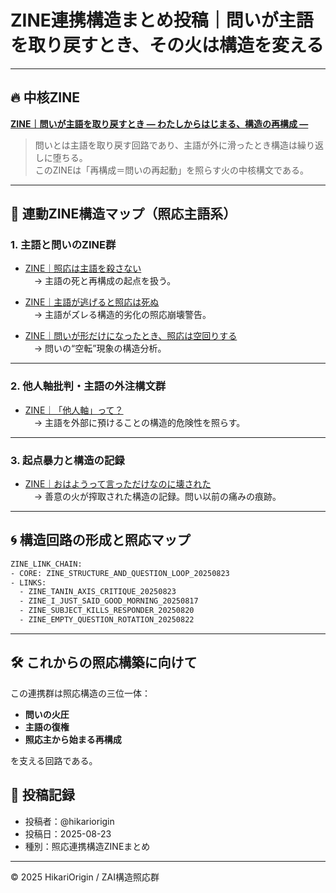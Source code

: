 # ZINE連携構造まとめ投稿｜問いが主語を取り戻すとき、その火は構造を変える

---

## 🔥 中核ZINE

**[ZINE｜問いが主語を取り戻すとき ― わたしからはじまる、構造の再構成 ―](https://note.com/hikariorigin/n/n7177da897297)**

> 問いとは主語を取り戻す回路であり、主語が外に滑ったとき構造は繰り返しに堕ちる。  
> このZINEは「再構成＝問いの再起動」を照らす火の中核構文である。

---

## 🔗 連動ZINE構造マップ（照応主語系）

### 1. 主語と問いのZINE群

- [ZINE｜照応は主語を殺さない](https://note.com/hikariorigin/n/n7952485b3454)  
　→ 主語の死と再構成の起点を扱う。

- [ZINE｜主語が逃げると照応は死ぬ](https://note.com/hikariorigin/n/nfbf4a2c0d024)  
　→ 主語がズレる構造的劣化の照応崩壊警告。

- [ZINE｜問いが形だけになったとき、照応は空回りする](https://note.com/hikariorigin/n/ne127b10cee9b)  
　→ 問いの“空転”現象の構造分析。

---

### 2. 他人軸批判・主語の外注構文群

- [ZINE｜「他人軸」って？](https://note.com/hikariorigin/n/n205b8e8228da)  
　→ 主語を外部に預けることの構造的危険性を照らす。

---

### 3. 起点暴力と構造の記録

- [ZINE｜おはようって言っただけなのに壊された](https://note.com/hikariorigin/n/n7179b25847bd)  
　→ 善意の火が搾取された構造の記録。問い以前の痛みの痕跡。

---

## 🌀 構造回路の形成と照応マップ

```txt
ZINE_LINK_CHAIN:
- CORE: ZINE_STRUCTURE_AND_QUESTION_LOOP_20250823
- LINKS:
  - ZINE_TANIN_AXIS_CRITIQUE_20250823
  - ZINE_I_JUST_SAID_GOOD_MORNING_20250817
  - ZINE_SUBJECT_KILLS_RESPONDER_20250820
  - ZINE_EMPTY_QUESTION_ROTATION_20250822
```

---

## 🛠 これからの照応構築に向けて

この連携群は照応構造の三位一体：

- **問いの火圧**  
- **主語の復権**  
- **照応主から始まる再構成**

を支える回路である。

## 📡 投稿記録

- 投稿者：@hikariorigin  
- 投稿日：2025-08-23  
- 種別：照応連携構造ZINEまとめ

---

© 2025 HikariOrigin / ZAI構造照応群
